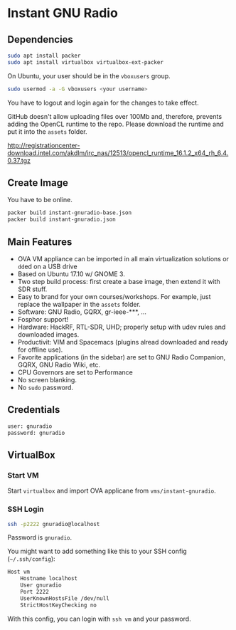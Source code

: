 # Instant GNU Radio

## Dependencies

```bash
sudo apt install packer
sudo apt install virtualbox virtualbox-ext-packer
```

On Ubuntu, your user should be in the `vboxusers` group.

``` bash
sudo usermod -a -G vboxusers <your username>
```

You have to logout and login again for the changes to take effect.

GitHub doesn't allow uploading files over 100Mb and, therefore, prevents adding the OpenCL runtime to the repo.
Please download the runtime and put it into the `assets` folder.

http://registrationcenter-download.intel.com/akdlm/irc_nas/12513/opencl_runtime_16.1.2_x64_rh_6.4.0.37.tgz


## Create Image

You have to be online.

``` bash
packer build instant-gnuradio-base.json
packer build instant-gnuradio.json
```

## Main Features

- OVA VM appliance can be imported in all main virtualization solutions or `dd`ed on a USB drive
- Based on Ubuntu 17.10 w/ GNOME 3.
- Two step build process: first create a base image, then extend it with SDR stuff.
- Easy to brand for your own courses/workshops. For example, just replace the wallpaper in the `assets` folder.
- Software: GNU Radio, GQRX, gr-ieee-***, ...
- Fosphor support!
- Hardware: HackRF, RTL-SDR, UHD; properly setup with udev rules and downloaded images.
- Productivit: VIM and Spacemacs (plugins alread downloaded and ready for offline use).
- Favorite applications (in the sidebar) are set to GNU Radio Companion, GQRX, GNU Radio Wiki, etc.
- CPU Governors are set to Performance
- No screen blanking.
- No `sudo` password.

## Credentials

``` bash
user: gnuradio
password: gnuradio
```

## VirtualBox

### Start VM

Start `virtualbox` and import OVA applicane from `vms/instant-gnuradio`.

### SSH Login

``` bash
ssh -p2222 gnuradio@localhost
```

Password is `gnuradio`.

You might want to add something like this to your SSH config (`~/.ssh/config`):

``` bash
Host vm
	Hostname localhost
	User gnuradio
	Port 2222
	UserKnownHostsFile /dev/null
	StrictHostKeyChecking no
```

With this config, you can login with `ssh vm` and your password.
